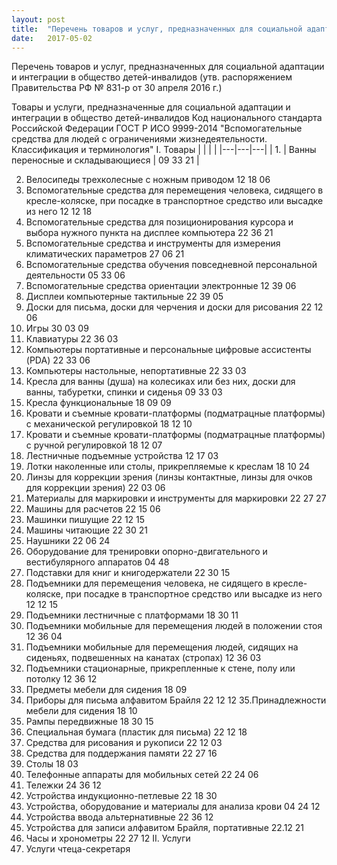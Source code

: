 ```yaml
---
layout: post
title:  "Перечень товаров и услуг, предназначенных для социальной адаптации детей-инвалидов"
date:   2017-05-02
---
```

Перечень
товаров и услуг, предназначенных для социальной адаптации и интеграции в общество детей-инвалидов
(утв. распоряжением Правительства РФ № 831-р от 30 апреля 2016 г.)

Товары и услуги, предназначенные для социальной адаптации и интеграции в общество детей-инвалидов	Код национального стандарта Российской Федерации ГОСТ Р ИСО 9999-2014 "Вспомогательные средства для людей с ограничениями жизнедеятельности. Классификация и терминология"
I. Товары 
 |   |   |   |
 |---|---|---|
 | 1. | Ванны переносные и складывающиеся | 09 33 21 |


2. Велосипеды трехколесные с ножным приводом	12 18 06
3. Вспомогательные средства для перемещения человека, сидящего в кресле-коляске, при посадке в транспортное средство или высадке из него	12 12 18
4. Вспомогательные средства для позиционирования курсора и выбора нужного пункта на дисплее компьютера	22 36 21
5. Вспомогательные средства и инструменты для измерения климатических параметров	27 06 21
6. Вспомогательные средства обучения повседневной персональной деятельности	05 33 06
7. Вспомогательные средства ориентации электронные	12 39 06
8. Дисплеи компьютерные тактильные 
22 39 05
9. Доски для письма, доски для черчения и доски для рисования	22 12 06
10. Игры	30 03 09
11. Клавиатуры	22 36 03
12. Компьютеры портативные и персональные цифровые ассистенты (PDA)	22 33 06
13. Компьютеры настольные, непортативные	22 33 03
14. Кресла для ванны (душа) на колесиках или без них, доски для ванны, табуретки, спинки и сиденья 
09 33 03
15. Кресла функциональные	18 09 09
16. Кровати и съемные кровати-платформы (подматрацные платформы) с механической регулировкой 
18 12 10
17. Кровати и съемные кровати-платформы (подматрацные платформы) с ручной регулировкой 
18 12 07
18. Лестничные подъемные устройства 
12 17 03
19. Лотки наколенные или столы, прикрепляемые к креслам 
18 10 24
20. Линзы для коррекции зрения (линзы контактные, линзы для очков для коррекции зрения) 
22 03 06
21. Материалы для маркировки и инструменты для маркировки	22 27 27
22. Машины для расчетов 
22 15 06
23. Машинки пишущие 
22 12 15
24. Машины читающие 
22 30 21
25. Наушники 
22 06 24
26. Оборудование для тренировки опорно-двигательного и вестибулярного аппаратов 
04 48
27. Подставки для книг и книгодержатели 
22 30 15
28. Подъемники для перемещения человека, не сидящего в кресле-коляске, при посадке в транспортное средство или высадке из него 
12 12 15
29. Подъемники лестничные с платформами 
18 30 11
30. Подъемники мобильные для перемещения людей в положении стоя	12 36 04
31. Подъемники мобильные для перемещения людей, сидящих на сиденьях, подвешенных на канатах (стропах) 
12 36 03
32. Подъемники стационарные, прикрепленные к стене, полу или потолку 
12 36 12
33. Предметы мебели для сидения 
18 09
34. Приборы для письма алфавитом Брайля 
22 12 12
35.Принадлежности мебели для сидения
18 10
36. Рампы передвижные 
18 30 15
37. Специальная бумага (пластик для письма) 
22 12 18
38. Средства для рисования и рукописи 
22 12 03
39. Средства для поддержания памяти 
22 27 16
40. Столы	18 03
41. Телефонные аппараты для мобильных сетей 
22 24 06
42. Тележки 
24 36 12
43. Устройства индукционно-петлевые 
22 18 30
44. Устройства, оборудование и материалы для анализа крови 
04 24 12
45. Устройства ввода альтернативные 
22 36 12
46. Устройства для записи алфавитом Брайля, портативные 
22.12 21
47. Часы и хронометры	22 27 12
II. Услуги
48. Услуги чтеца-секретаря   	
